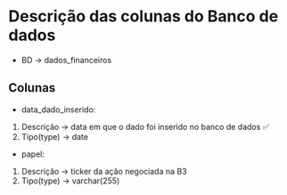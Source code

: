 # Descrição das colunas do Banco de dados

- BD -> dados_financeiros

## Colunas

- data_dado_inserido:
1. Descrição -> data em que o dado foi inserido no banco de dados :white_check_mark:
2. Tipo(type) -> date

- papel:
1. Descrição -> ticker da ação negociada na B3
2. Tipo(type) -> varchar(255)